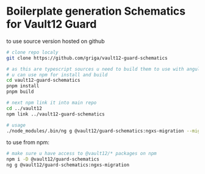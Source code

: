 # Boilerplate generation Schematics for Vault12 Guard

to use source version hosted on github

``` bash
# clone repo localy
git clone https://github.com/griga/vault12-guard-schematics

# as this are typescript sources u need to build them to use with angular schematics machinery
# u can use npm for install and build
cd vault12-guard-schematics
pnpm install
pnpm build

# next npm link it into main repo
cd ../vault12
npm link ../vault12-guard-schematics

# usage
./node_modules/.bin/ng g @vault12/guard-schematics:ngxs-migration --migration-name=this-is-awesome

```

to use from npm:

``` bash
# make sure u have access to @vault12/* packages on npm
npm i -D @vault12/guard-schematics
ng g @vault12/guard-schematics:ngxs-migration

```
